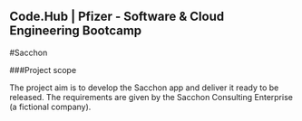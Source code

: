 
## Code.Hub | Pfizer - Software & Cloud Engineering Bootcamp
 
  
#Sacchon 
 
###Project scope  
 
The project aim is to develop the Sacchon app and deliver it ready to be 
released. The requirements are given by the Sacchon Consulting Enterprise 
(a fictional company).  
 
